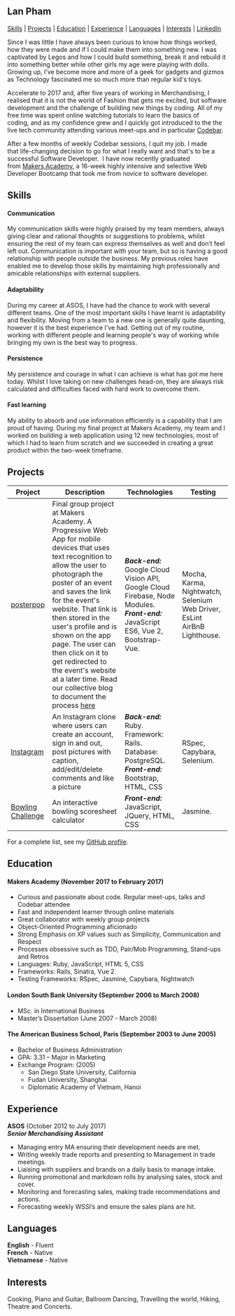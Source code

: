 ## Lan Pham

[Skills](#skills) | [Projects](#projects) | [Education](#education) | [Experience](#experience) | [Languages](#languages) | [Interests](#interests) | [LinkedIn](https://www.linkedin.com/in/lan-pham-97b30240/)

Since I was little I have always been curious to know how things worked, how they were made and if I could make them into something new. I was captivated by Legos and how I could build something, break it and rebuild it into something better while other girls my age were playing with dolls. Growing up, I’ve become more and more of a geek for gadgets and gizmos as Technology fascinated me so much more than regular kid's toys.

Accelerate to 2017 and, after five years of working in Merchandising, I realised that it is not the world of Fashion that gets me excited, but software development and the challenge of building new things by coding. All of my free time was spent online watching tutorials to learn the basics of coding, and as my confidence grew and I quickly got introduced to the the live tech community attending various meet-ups and in particular [Codebar]( https://codebar.io/).

After a few months of weekly Codebar sessions, I quit my job. I made that life-changing decision to go for what I really want and that's to be a successful Software Developer.  I have now recently graduated from [Makers Academy](http://www.makersacademy.com/), a 16-week highly intensive and selective Web Developer Bootcamp that took me from novice to software developer.

## Skills

#### Communication

My communication skills were highly praised by my team members, always giving clear and rational thoughts or suggestions to problems, whilst ensuring the rest of my team can express themselves as well and don’t feel left out. Communication is important with your team, but so is having a good relationship with people outside the business. My previous roles have enabled me to develop those skills by maintaining high professionally and amicable relationships with external suppliers.


#### Adaptability

During my career at ASOS, I have had the chance to work with several different teams. One of the most important skills I have learnt is adaptability and flexibility. Moving from a team to a new one is generally quite daunting, however it is the best experience I've had. Getting out of my routine, working with different people and learning people's way of working while bringing my own is the best way to progress.

#### Persistence

My persistence and courage in what I can achieve is what has got me here today. Whilst I love taking on new challenges head-on, they are always risk calculated and difficulties faced with hard work to overcome them.

#### Fast learning

My ability to absorb and use information efficiently is a capability that I am proud of having. During my final project at Makers Academy, my team and I worked on building a web application using 12 new technologies, most of which I had to learn from scratch and we succeeded in creating a great product within the two-week timeframe.


## Projects

Project | Description | Technologies | Testing
------- | ----------- | ------------ | -------
[posterpop](https://github.com/ker-an/posterpop) | Final group project at Makers Academy. A Progressive Web App for mobile devices that uses text recognition to allow the user to photograph the poster of an event and saves the link for the event's website. That link is then stored in the user's profile and is shown on the app page. The user can then click on it to get redirected to the event's website at a later time. Read our collective blog to document the process [here](https://medium.com/@team_processive/)  | __*Back-end:*__ Google Cloud Vision API, Google Cloud Firebase, Node Modules. __*Front-end:*__ JavaScript ES6, Vue 2, Bootstrap-Vue. | Mocha, Karma, Nightwatch, Selenium Web Driver, EsLint AirBnB Lighthouse.
[Instagram](https://github.com/Albion31/instagram-challenge) | An Instagram clone where users can create an account, sign in and out, post pictures with caption, add/edit/delete comments and like a picture  | __*Back-end:*__ Ruby. Framework: Rails. Database: PostgreSQL. __*Front-end:*__ Bootstrap, HTML, CSS | RSpec, Capybara, Selenium.
[Bowling Challenge](https://github.com/Albion31/bowling-challenge) | An interactive bowling scoresheet calculator | __*Front-end:*__ JavaScript, JQuery, HTML, CSS | Jasmine.

For a complete list, see my [GitHub profile](https://github.com/Albion31).

## Education

#### Makers Academy (November 2017 to February 2017)

- Curious and passionate about code. Regular meet-ups, talks and Codebar attendee
- Fast and independent learner through online materials
- Great collaborator with weekly group projects
- Object-Oriented Programming aficionado
- Strong Emphasis on XP values such as Simplicity, Communication and Respect
- Processes obsessive such as TDD, Pair/Mob Programming, Stand-ups and Retros
- Languages: Ruby, JavaScript, HTML 5, CSS
- Frameworks: Rails, Sinatra, Vue 2
- Testing Frameworks: RSpec, Jasmine, Capybara, Nightwatch

#### London South Bank University (September 2006 to March 2008)

- MSc. in International Business
- Master’s Dissertation (June 2007 - March 2008)

#### The American Business School, Paris (September 2003 to June 2005)

- Bachelor of Business Administration
- GPA: 3.31 – Major in Marketing
- Exchange Program: (2005)
  - San Diego State University, California
  - Fudan University, Shanghai
  - Diplomatic Academy of Vietnam, Hanoi

## Experience

**ASOS** (October 2012 to July 2017)    
**_Senior Merchandising Assistant_**

- Managing entry MA ensuring their development needs are met.
- Writing weekly trade reports and presenting to Management in trade meetings.
- Liaising with suppliers and brands on a daily basis to manage intake.
- Running promotional and markdown rolls by analysing sales, stock and cover.
- Monitoring and forecasting sales, making trade recommendations and actions.
- Forecasting weekly WSSI’s and ensure the sales plans are hit.

## Languages

**English** - Fluent  
**French** - Native  
**Vietnamese** - Native

## Interests

Cooking, Piano and Guitar, Ballroom Dancing, Travelling the world, Hiking, Theatre and Concerts.
